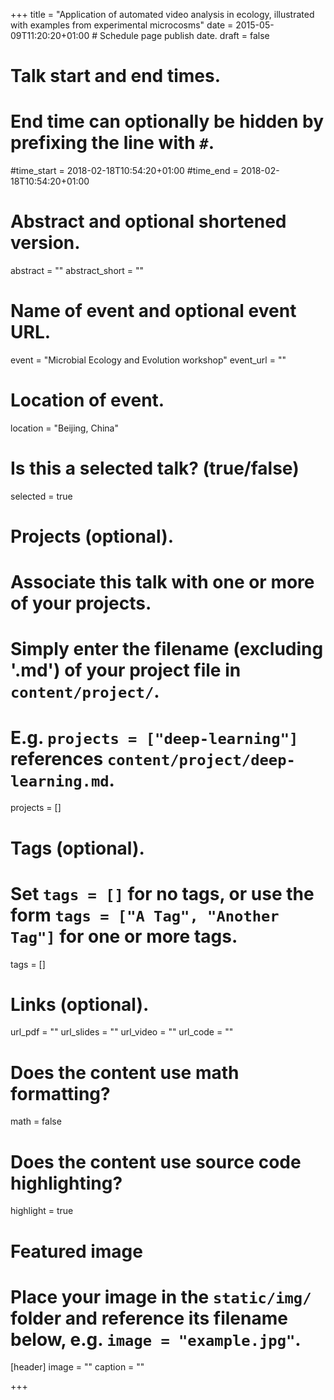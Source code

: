 +++
title = "Application of automated video analysis in ecology, illustrated with examples from experimental microcosms"
date = 2015-05-09T11:20:20+01:00  # Schedule page publish date.
draft = false

# Talk start and end times.
#   End time can optionally be hidden by prefixing the line with `#`.
#time_start = 2018-02-18T10:54:20+01:00
#time_end = 2018-02-18T10:54:20+01:00

# Abstract and optional shortened version.
abstract = ""
abstract_short = ""

# Name of event and optional event URL.
event = "Microbial Ecology and Evolution workshop"
event_url = ""

# Location of event.
location = "Beijing, China"

# Is this a selected talk? (true/false)
selected = true

# Projects (optional).
#   Associate this talk with one or more of your projects.
#   Simply enter the filename (excluding '.md') of your project file in `content/project/`.
#   E.g. `projects = ["deep-learning"]` references `content/project/deep-learning.md`.
projects = []

# Tags (optional).
#   Set `tags = []` for no tags, or use the form `tags = ["A Tag", "Another Tag"]` for one or more tags.
tags = []

# Links (optional).
url_pdf = ""
url_slides = ""
url_video = ""
url_code = ""

# Does the content use math formatting?
math = false

# Does the content use source code highlighting?
highlight = true

# Featured image
# Place your image in the `static/img/` folder and reference its filename below, e.g. `image = "example.jpg"`.
[header]
image = ""
caption = ""

+++
